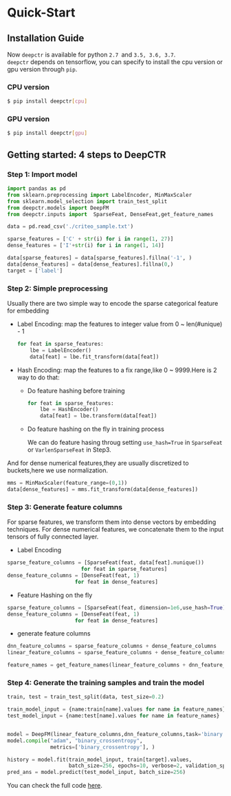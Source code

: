 # Quick-Start

## Installation Guide
Now `deepctr` is available for python `2.7 `and `3.5, 3.6, 3.7`.  
`deepctr` depends on tensorflow, you can specify to install the cpu version or gpu version through `pip`.

### CPU version

```bash
$ pip install deepctr[cpu]
```
### GPU version

```bash
$ pip install deepctr[gpu]
```
## Getting started: 4 steps to DeepCTR


### Step 1: Import model


```python
import pandas as pd
from sklearn.preprocessing import LabelEncoder, MinMaxScaler
from sklearn.model_selection import train_test_split
from deepctr.models import DeepFM
from deepctr.inputs import  SparseFeat, DenseFeat,get_feature_names

data = pd.read_csv('./criteo_sample.txt')

sparse_features = ['C' + str(i) for i in range(1, 27)]
dense_features = ['I'+str(i) for i in range(1, 14)]

data[sparse_features] = data[sparse_features].fillna('-1', )
data[dense_features] = data[dense_features].fillna(0,)
target = ['label']
```
    


### Step 2: Simple preprocessing


Usually there are two simple way to encode the sparse categorical feature for embedding

- Label Encoding: map the features to integer value from 0 ~ len(#unique) - 1
  ```python
  for feat in sparse_features:
      lbe = LabelEncoder()
      data[feat] = lbe.fit_transform(data[feat])
  ```
- Hash Encoding: map the features to a fix range,like 0 ~ 9999.Here is 2 way to do that:
  - Do feature hashing before training
    ```python
    for feat in sparse_features:
        lbe = HashEncoder()
        data[feat] = lbe.transform(data[feat])
    ```
  - Do feature hashing on the fly in training process 

    We can do feature hasing throug setting `use_hash=True` in `SparseFeat` or `VarlenSparseFeat` in Step3.


And for dense numerical features,they are usually  discretized to buckets,here we use normalization.

```python
mms = MinMaxScaler(feature_range=(0,1))
data[dense_features] = mms.fit_transform(data[dense_features])
```


### Step 3: Generate feature columns

For sparse features, we transform them into dense vectors by embedding techniques.
For dense numerical features, we concatenate them to the input tensors of fully connected layer.

- Label Encoding
```python
sparse_feature_columns = [SparseFeat(feat, data[feat].nunique())
                        for feat in sparse_features]
dense_feature_columns = [DenseFeat(feat, 1)
                      for feat in dense_features]
```
- Feature Hashing on the fly
```python
sparse_feature_columns = [SparseFeat(feat, dimension=1e6,use_hash=True) for feat in sparse_features]#The dimension can be set according to data
dense_feature_columns = [DenseFeat(feat, 1)
                      for feat in dense_features]
```
- generate feature columns
```python
dnn_feature_columns = sparse_feature_columns + dense_feature_columns
linear_feature_columns = sparse_feature_columns + dense_feature_columns

feature_names = get_feature_names(linear_feature_columns + dnn_feature_columns)

```
### Step 4: Generate the training samples and train the model

```python
train, test = train_test_split(data, test_size=0.2)

train_model_input = {name:train[name].values for name in feature_names}
test_model_input = {name:test[name].values for name in feature_names}


model = DeepFM(linear_feature_columns,dnn_feature_columns,task='binary')
model.compile("adam", "binary_crossentropy",
              metrics=['binary_crossentropy'], )

history = model.fit(train_model_input, train[target].values,
                    batch_size=256, epochs=10, verbose=2, validation_split=0.2, )
pred_ans = model.predict(test_model_input, batch_size=256)

```
You can check the full code [here](./Examples.html#classification-criteo).








